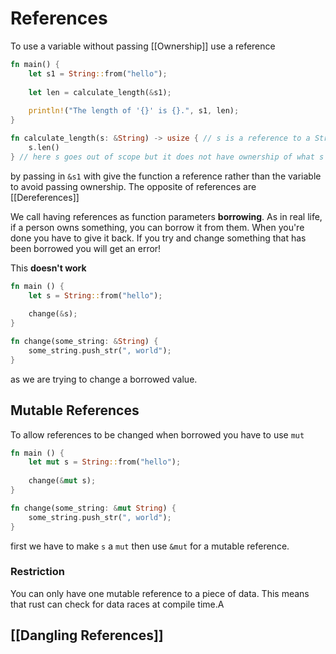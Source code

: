 # References 
To use a variable without passing [[Ownership]] use a reference
```rust
fn main() {
	let s1 = String::from("hello");
	
	let len = calculate_length(&s1);
	
	println!("The length of '{}' is {}.", s1, len);
}

fn calculate_length(s: &String) -> usize { // s is a reference to a String
	s.len()
} // here s goes out of scope but it does not have ownership of what s refers to, nothing happens.
```

by passing in `&s1` with give the function a reference rather than the variable to avoid passing ownership. The opposite of references are [[Dereferences]]

We call having references as function parameters **borrowing**. As in real life, if a person owns something, you can borrow it from them. When you're done you have to give it back. If you try and change something that has been borrowed you will get an error!

This **doesn't work**
```rust
fn main () {
	let s = String::from("hello");
	
	change(&s);
}

fn change(some_string: &String) {
	some_string.push_str(", world");
}
```
as we are trying to change a borrowed value.

## Mutable References
To allow references to be changed when borrowed you have to use `mut`

```rust
fn main () {
	let mut s = String::from("hello");
	
	change(&mut s);
}

fn change(some_string: &mut String) {
	some_string.push_str(", world");
}
```
first we have to make `s` a `mut` then use `&mut` for a mutable reference.

### Restriction
You can only have one mutable reference to a piece of data. This means that rust can check for data races at compile time.A

## [[Dangling References]]